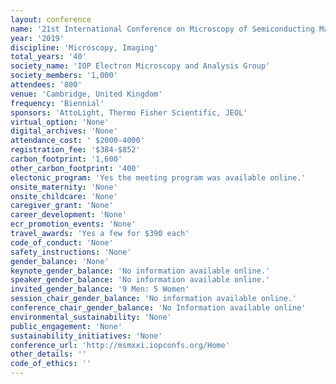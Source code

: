 ```yaml
---
layout: conference 
name: '21st International Conference on Microscopy of Semiconducting Materials (MSM-XXI)'
year: '2019'
discipline: 'Microscopy, Imaging'
total_years: '40'
society_name: 'IOP Electron Microscopy and Analysis Group'
society_members: '1,000'
attendees: '800'
venue: 'Cambridge, United Kingdom'
frequency: 'Biennial'
sponsors: 'AttoLight, Thermo Fisher Scientific, JEOL'
virtual_option: 'None'
digital_archives: 'None'
attendance_cost: ' $2000-4000'
registration_fee: '$384-$852'
carbon_footprint: '1,600'
other_carbon_footprint: '400'
electonic_program: 'Yes the meeting program was available online.'
onsite_maternity: 'None'
onsite_childcare: 'None'
caregiver_grant: 'None'
career_development: 'None'
ecr_promotion_events: 'None'
travel_awards: 'Yes a few for $390 each'
code_of_conduct: 'None'
safety_instructions: 'None'
gender_balance: 'None'
keynote_gender_balance: 'No information available online.'
speaker_gender_balance: 'No information available online.'
invited_gender_balance: '9 Men: 5 Women'
session_chair_gender_balance: 'No information available online.'
conference_chair_gender_balance: 'No Information available online'
environmental_sustainability: 'None'
public_engagement: 'None'
sustainability_initiatives: 'None'
conference_url: 'http://msmxxi.iopconfs.org/Home'
other_details: ''
code_of_ethics: ''
---
```

